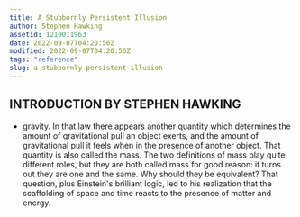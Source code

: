 ```yaml
---
title: A Stubbornly Persistent Illusion
author: Stephen Hawking
assetid: 1210011963
date: 2022-09-07T04:20:56Z
modified: 2022-09-07T04:20:56Z
tags: "reference"
slug: a-stubbornly-persistent-illusion
---
```


## INTRODUCTION BY STEPHEN HAWKING

*  gravity. In that law there appears another quantity which determines the amount of gravitational pull an object exerts, and the amount of gravitational pull it feels when in the presence of another object. That quantity is also called the mass. The two definitions of mass play quite different roles, but they are both called mass for good reason: it turns out they are one and the same. Why should they be equivalent? That question, plus Einstein's brilliant logic, led to his realization that the scaffolding of space and time reacts to the presence of matter and energy.

